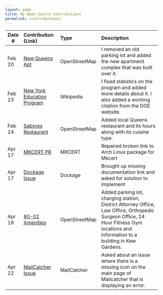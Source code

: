 ```yaml
---
layout: page
title: My Open Source Contributions
permalink: /contributions/
---
```


<!--
Type of the contribution should be "Wikipedia edit", "OpenStreet Map feature", "Documentation", "Course website", "Blog",
"Browser Add-on", etc.

The description should include a brief summary of what you did.

The link should bring us to a public page that shows your contribution. 

Replace the first row with your own contribution. 

-->





| Date #       | Contribution (Link)  | Type  | Description |
|---|:---|:---|:---|
| Feb 20   |   [New Queens Apt](https://www.openstreetmap.org/changeset/147676489) | OpenStreetMap    | I removed an old parking lot and added the new apartment complex that was built over it.     |
| Feb 23 |  [New York Education Program](https://en.wikipedia.org/w/index.php?title=Higher_Education_Opportunity_Program&oldid=1209909766)   | Wikipedia |  I fixed statistics on the program and added more details about it. I also added a working citation from the DOE website. |
| Feb 24 |[Sabores Restaurant](https://www.openstreetmap.org/changeset/147841491) | OpenStreetMap  | Added local Queens restaurant and its hours along with its cuisine type.    |
| Apr 17|[MKCERT PR](https://github.com/FiloSottile/mkcert/pull/580)|MKCERT|Repaired broken link to Arch Linux package for Mkcert|
|Apr 17|[Dockage Issue](https://github.com/dockage/mailcatcher/issues/20)|Dockage|Brought up missing documentation link and asked for solution to implement|
|Apr 18 |[80-02 Amenities](https://www.openstreetmap.org/changeset/150200147#map=19/40.71358/-73.83121)|OpenStreetMap|Added parking lot, charging station, District Attorney Office, Law Office, Orthopedic Surgeon Office, 24 Hour Fitness Gym locations and information to a building in Kew Gardens.|
|Apr 22|[MailCatcher Issue](https://github.com/sj26/mailcatcher/issues/557)|MailCatcher|Asked about an issue where there is a missing icon on the main page of Mailcatcher that is displaying an error.|